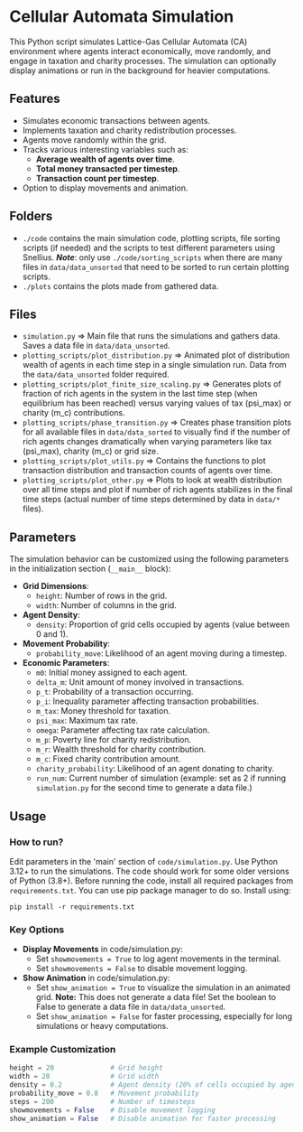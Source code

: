 # Cellular Automata Simulation

This Python script simulates Lattice-Gas Cellular Automata (CA) environment where agents interact economically, move randomly, and engage in taxation and charity processes. The simulation can optionally display animations or run in the background for heavier computations.

## Features
- Simulates economic transactions between agents.
- Implements taxation and charity redistribution processes.
- Agents move randomly within the grid.
- Tracks various interesting variables such as:
  - **Average wealth of agents over time**.
  - **Total money transacted per timestep**.
  - **Transaction count per timestep**.
- Option to display movements and animation.

## Folders
- `./code` contains the main simulation code, plotting scripts, file sorting scripts (if needed) and the scripts to test different parameters using Snellius. ***Note***: only use `./code/sorting_scripts` when there are many files in `data/data_unsorted` that need to be sorted to run certain plotting scripts.
- `./plots` contains the plots made from gathered data.

## Files
- `simulation.py` => Main file that runs the simulations and gathers data. Saves a data file in `data/data_unsorted`.
- `plotting_scripts/plot_distribution.py` => Animated plot of distribution wealth of agents in each time step in a single simulation run. Data from the `data/data_unsorted` folder required.
- `plotting_scripts/plot_finite_size_scaling.py` => Generates plots of fraction of rich agents in the system in the last time step (when equilibrium has been reached) versus varying values of tax (psi_max) or charity (m_c) contributions.
- `plotting_scripts/phase_transition.py` => Creates phase transition plots for all available files in `data/data_sorted` to visually find if the number of rich agents changes dramatically when varying parameters like tax (psi_max), charity (m_c) or grid size.
- `plotting_scripts/plot_utils.py` => Contains the functions to plot transaction distribution and transaction counts of agents over time.
- `plotting_scripts/plot_other.py` => Plots to look at wealth distribution over all time steps and plot if number of rich agents stabilizes in the final time steps (actual number of time steps determined by data in `data/*` files).

## Parameters
The simulation behavior can be customized using the following parameters in the initialization section (`__main__` block):
- **Grid Dimensions**:
  - `height`: Number of rows in the grid.
  - `width`: Number of columns in the grid.
- **Agent Density**:
  - `density`: Proportion of grid cells occupied by agents (value between 0 and 1).
- **Movement Probability**:
  - `probability_move`: Likelihood of an agent moving during a timestep.
- **Economic Parameters**:
  - `m0`: Initial money assigned to each agent.
  - `delta_m`: Unit amount of money involved in transactions.
  - `p_t`: Probability of a transaction occurring.
  - `p_i`: Inequality parameter affecting transaction probabilities.
  - `m_tax`: Money threshold for taxation.
  - `psi_max`: Maximum tax rate.
  - `omega`: Parameter affecting tax rate calculation.
  - `m_p`: Poverty line for charity redistribution.
  - `m_r`: Wealth threshold for charity contribution.
  - `m_c`: Fixed charity contribution amount.
  - `charity_probability`: Likelihood of an agent donating to charity.
  - `run_num`: Current number of simulation (example: set as 2 if running `simulation.py` for the second time to generate a data file.)

## Usage

### How to run?
Edit parameters in the 'main' section of `code/simulation.py`. Use Python 3.12+ to run the simulations. The code should work for some older versions of Python (3.8+). Before running the code, install all required packages from `requirements.txt`. You can use pip package manager to do so. Install using: 

```pip install -r requirements.txt```

### Key Options
- **Display Movements** in code/simulation.py:
  - Set `showmovements = True` to log agent movements in the terminal.
  - Set `showmovements = False` to disable movement logging.
- **Show Animation** in code/simulation.py:
  - Set `show_animation = True` to visualize the simulation in an animated grid. **Note:** This does not generate a data file! Set the boolean to False to generate a data file in `data/data_unsorted`.
  - Set `show_animation = False` for faster processing, especially for long simulations or heavy computations.

### Example Customization
```python
height = 20              # Grid height
width = 20               # Grid width
density = 0.2            # Agent density (20% of cells occupied by agents)
probability_move = 0.8   # Movement probability
steps = 200              # Number of timesteps
showmovements = False    # Disable movement logging
show_animation = False   # Disable animation for faster processing
